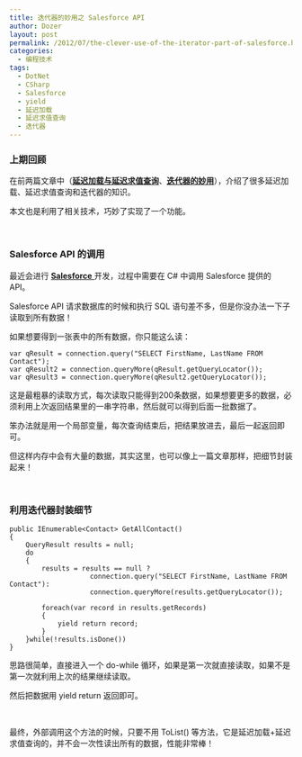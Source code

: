 ```yaml
---
title: 迭代器的妙用之 Salesforce API
author: Dozer
layout: post
permalink: /2012/07/the-clever-use-of-the-iterator-part-of-salesforce.html
categories:
  - 编程技术
tags:
  - DotNet
  - CSharp
  - Salesforce
  - yield
  - 延迟加载
  - 延迟求值查询
  - 迭代器
---
```


### 上期回顾

在前两篇文章中（<a href="/2012/07/lazy-load-and-lazy-evaluation-queries.html" target="_blank"><strong>延迟加载与延迟求值查询</strong></a>、<a href="/2012/07/the-clever-use-of-the-iterator.html" target="_blank"><strong>迭代器的妙用</strong></a>），介绍了很多延迟加载、延迟求值查询和迭代器的知识。

本文也是利用了相关技术，巧妙了实现了一个功能。

&nbsp;

### Salesforce API 的调用

最近会进行 <a href="http://zh.wikipedia.org/wiki/Salesforce.com" target="_blank"><strong>Salesforce</strong> </a>开发，过程中需要在 C# 中调用 Salesforce 提供的 API。

Salesforce API 请求数据库的时候和执行 SQL 语句差不多，但是你没办法一下子读取到所有数据！

如果想要得到一张表中的所有数据，你只能这么读：

    var qResult = connection.query("SELECT FirstName, LastName FROM Contact");
    var qResult2 = connection.queryMore(qResult.getQueryLocator());
    var qResult3 = connection.queryMore(qResult2.getQueryLocator());

这是最粗暴的读取方式，每次读取只能得到200条数据，如果想要更多的数据，必须利用上次返回结果里的一串字符串，然后就可以得到后面一批数据了。

<!--more-->

笨办法就是用一个局部变量，每次查询结束后，把结果放进去，最后一起返回即可。

但这样内存中会有大量的数据，其实这里，也可以像上一篇文章那样，把细节封装起来！

&nbsp;

### 利用迭代器封装细节

    public IEnumerable<Contact> GetAllContact()
    {
        QueryResult results = null;
        do
        {
            results = results == null ?
                        connection.query("SELECT FirstName, LastName FROM Contact"):
                        connection.queryMore(results.getQueryLocator());

            foreach(var record in results.getRecords)
            {
                yield return record;
            }
        }while(!results.isDone())
    }

思路很简单，直接进入一个 do-while 循环，如果是第一次就直接读取，如果不是第一次就利用上次的结果继续读取。

然后把数据用 yield return 返回即可。

&nbsp;

最终，外部调用这个方法的时候，只要不用 ToList() 等方法，它是延迟加载+延迟求值查询的，并不会一次性读出所有的数据，性能非常棒！
